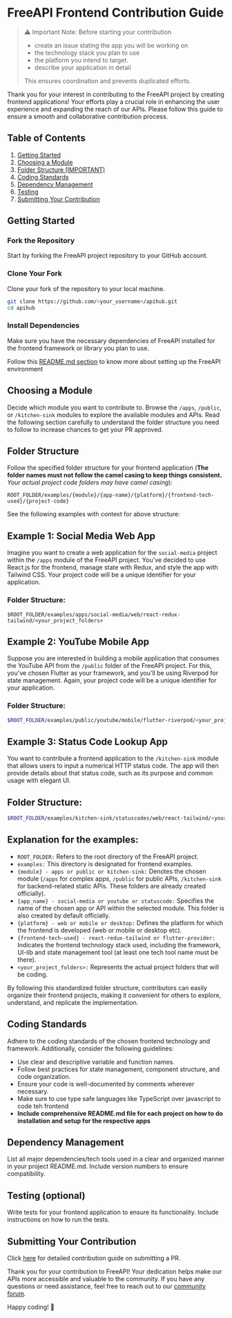 # FreeAPI Frontend Contribution Guide

> ⚠️ Important Note: Before starting your contribution
>
> - create an issue stating the app you will be working on
> - the technology stack you plan to use
> - the platform you intend to target.
> - describe your application in detail
>
> This ensures coordination and prevents duplicated efforts.

Thank you for your interest in contributing to the FreeAPI project by creating frontend applications! Your efforts play a crucial role in enhancing the user experience and expanding the reach of our APIs. Please follow this guide to ensure a smooth and collaborative contribution process.

## Table of Contents

1. [Getting Started](#getting-started)
2. [Choosing a Module](#choosing-a-module)
3. [Folder Structure (IMPORTANT)](#folder-structure-main)
4. [Coding Standards](#coding-standards)
5. [Dependency Management](#dependency-management)
6. [Testing](#testing)
7. [Submitting Your Contribution](#submitting-your-contribution)

## Getting Started <a name="getting-started"></a>

### Fork the Repository

Start by forking the FreeAPI project repository to your GitHub account.

### Clone Your Fork

Clone your fork of the repository to your local machine.

```bash
git clone https://github.com/<your_username>/apihub.git
cd apihub
```

### Install Dependencies

Make sure you have the necessary dependencies of FreeAPI installed for the frontend framework or library you plan to use.

Follow this [README.md section](https://github.com/hiteshchoudhary/apihub/blob/main/README.md#-installation) to know more about setting up the FreeAPI environment

## Choosing a Module <a name="choosing-a-module"></a>

Decide which module you want to contribute to. Browse the `/apps`, `/public`, or `/kitchen-sink` modules to explore the available modules and APIs. Read the following section carefully to understand the folder structure you need to follow to increase chances to get your PR approved.

## Folder Structure <a name="folder-structure-main"></a>

Follow the specified folder structure for your frontend application (**The folder names must not follow the camel casing to keep things consistent.** _Your actual project code folders may have camel casing_):

```
ROOT_FOLDER/examples/{module}/{app-name}/{platform}/{frontend-tech-used}/{project-code}
```

See the following examples with context for above structure:

## Example 1: Social Media Web App

Imagine you want to create a web application for the `social-media` project within the `/apps` module of the FreeAPI project. You've decided to use React.js for the frontend, manage state with Redux, and style the app with Tailwind CSS. Your project code will be a unique identifier for your application.

### Folder Structure:

```
$ROOT_FOLDER/examples/apps/social-media/web/react-redux-tailwind/<your_project_folders>
```

## Example 2: YouTube Mobile App

Suppose you are interested in building a mobile application that consumes the YouTube API from the `/public` folder of the FreeAPI project. For this, you've chosen Flutter as your framework, and you'll be using Riverpod for state management. Again, your project code will be a unique identifier for your application.

### Folder Structure:

```bash
$ROOT_FOLDER/examples/public/youtube/mobile/flutter-riverpod/<your_project_folders>
```

## Example 3: Status Code Lookup App

You want to contribute a frontend application to the `/kitchen-sink` module that allows users to input a numerical HTTP status code. The app will then provide details about that status code, such as its purpose and common usage with elegant UI.

## Folder Structure:

```bash
$ROOT_FOLDER/examples/kitchen-sink/statuscodes/web/react-tailwind/<your_project_folders>
```

## Explanation for the examples:

- `ROOT_FOLDER:` Refers to the root directory of the FreeAPI project.
- `examples:` This directory is designated for frontend examples.
- `{module} - apps or public or kitchen-sink:` Denotes the chosen module (`/apps` for complex apps, `/public` for public APIs, `/kitchen-sink` for backend-related static APIs. These folders are already created officially).
- `{app_name} - social-media or youtube or statuscode:` Specifies the name of the chosen app or API within the selected module. This folder is also created by default officially.
- `{platform} - web or mobile or desktop:` Defines the platform for which the frontend is developed (web or mobile or desktop etc).
- `{frontend-tech-used} - react-redux-tailwind or flutter-provider:` Indicates the frontend technology stack used, including the framework, UI-lib and state management tool (at least one tech tool name must be there).
- `<your_project_folders>:` Represents the actual project folders that will be coding.

By following this standardized folder structure, contributors can easily organize their frontend projects, making it convenient for others to explore, understand, and replicate the implementation.

## Coding Standards <a name="coding-standards"></a>

Adhere to the coding standards of the chosen frontend technology and framework. Additionally, consider the following guidelines:

- Use clear and descriptive variable and function names.
- Follow best practices for state management, component structure, and code organization.
- Ensure your code is well-documented by comments wherever necessary.
- Make sure to use type safe languages like TypeScript over javascript to code teh frontend
- **Include comprehensive README.md file for each project on how to do installation and setup for the respective apps**

## Dependency Management <a name="dependency-management"></a>

List all major dependencies/tech tools used in a clear and organized manner in your project README.md. Include version numbers to ensure compatibility.

## Testing (optional) <a name="testing"></a>

Write tests for your frontend application to ensure its functionality. Include instructions on how to run the tests.

## Submitting Your Contribution <a name="submitting-your-contribution"></a>

Click [here](https://github.com/hiteshchoudhary/apihub/blob/main/CONTRIBUTING.md) for detailed contribution guide on submitting a PR.

Thank you for your contribution to FreeAPI! Your dedication helps make our APIs more accessible and valuable to the community. If you have any questions or need assistance, feel free to reach out to our [community forum](https://exampleforum.com).

Happy coding! 🚀
